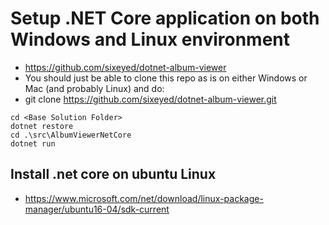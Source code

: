 # Setup .NET Core application on both Windows and Linux environment
- https://github.com/sixeyed/dotnet-album-viewer
- You should just be able to clone this repo as is on either Windows or Mac (and probably Linux) and do:
- git clone https://github.com/sixeyed/dotnet-album-viewer.git

``` 
cd <Base Solution Folder>
dotnet restore
cd .\src\AlbumViewerNetCore
dotnet run
```

## Install .net core on ubuntu Linux
- https://www.microsoft.com/net/download/linux-package-manager/ubuntu16-04/sdk-current
